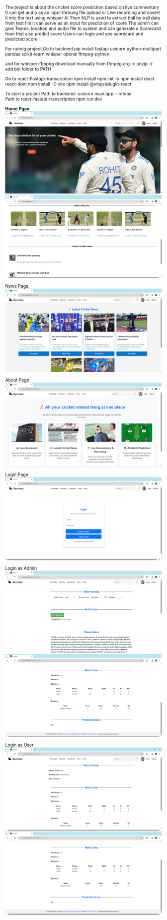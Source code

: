 The project is about the cricket score prediction based on live commentary
It can get audio as an input throung file upload or Live recording and covert it into the text using whisper AI 
Then NLP is used to extract ball by ball data from text file it can serve as an input for prediction of score
The admin can give Teams, location and audio file to system and can generate a Scorecard from that also predict score 
Users can login and see scorecard and predicted score

For runnig project
Go to backend 
   pip install fastapi uvicorn python-multipart pandas scikit-learn whisper openai ffmpeg-python

and for whisper-ffmpeg
   download manually from ffmpeg.org → unzip → add bin folder to PATH.

Go to react-Fastapi-transcription
    npm install
    npm init -y
    npm install react react-dom
    npm install -D vite
    npm install @vitejs/plugin-react

To start a project
 Path to backend-  uvicorn main:app --reload  
 Path to react-fastapi-transcription  npm run dev    



**Home Pgae**
 ![alt text](Images/Home1.png)
 ![alt text](Images/Home2.png)




News Page
 ![alt text](Images/News.png)




About Page
 ![alt text](Images/About.png)



Login Page
 ![alt text](Images/Login.png)



Login as Admin
 ![alt text](Images/Admin1.png)
 ![alt text](Images/Admin2.png)



Login as User
 ![alt text](Images/User1.png)
 ![alt text](Images/User2.png)